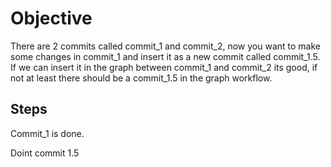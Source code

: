 # Objective
There are 2 commits called commit_1 and commit_2, now you want to make some changes in commit_1 and insert it as a new commit called commit_1.5. If we can insert it in the graph between commit_1 and commit_2 its good, if not at least there should be a commit_1.5 in the graph workflow.

## Steps 
Commit_1 is done.

Doint commit 1.5
